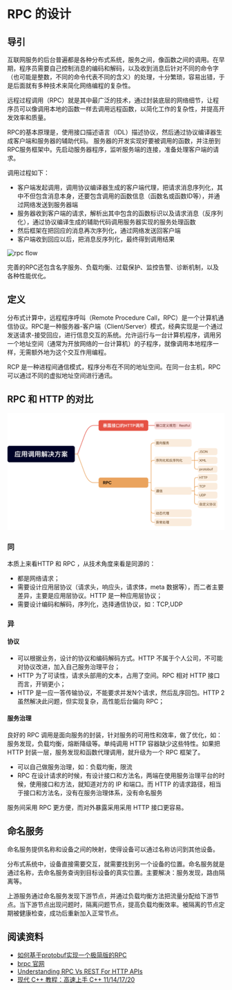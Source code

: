 # RPC 的设计

## 导引

互联网服务的后台普遍都是各种分布式系统，服务之间，像函数之间的调用。在早期，程序员需要自己控制消息的编码和解码，以及收到消息后针对不同的命令字（也可能是整数，不同的命令代表不同的含义）的处理，十分繁琐，容易出错，于是后面就有多种技术来简化网络编程的复杂性。

远程过程调用（RPC）就是其中最广泛的技术，通过封装底层的网络细节，让程序员可以像调用本地的函数一样去调用远程函数，以简化工作的复杂性，并提高开发效率和质量。

RPC的基本原理是，使用接口描述语言（IDL）描述协议，然后通过协议编译器生成客户端和服务器的辅助代码。
服务器的开发实现好要被调用的函数，并注册到RPC服务框架中。先启动服务器程序，监听服务端的连接，准备处理客户端的请求。

调用过程如下：
- 客户端发起调用，调用协议编译器生成的客户端代理，把请求消息序列化，其中不但包含消息本身，还要包含调用的函数信息（函数名或函数ID等），并通过网络发送到服务器端
- 服务器收到客户端的请求，解析出其中包含的函数标识以及请求消息（反序列化），通过协议编译生成的辅助代码调用服务器实现的服务处理函数
- 然后框架在把回应的消息再次序列化，通过网络发送回客户端
- 客户端收到回应以后，把消息反序列化，最终得到调用结果

![rpc flow](./rpc_flow.png)

完善的RPC还包含名字服务、负载均衡、过载保护、监控告警、诊断机制，以及各种性能优化。



## 定义

分布式计算中，远程程序呼叫（Remote Procedure Call，RPC）是一个计算机通信协议。RPC是一种服务器-客户端（Client/Server）模式，经典实现是一个通过发送请求-接受回应，进行信息交互的系统。允许运行与一台计算机程序，调用另一个地址空间（通常为开放网络的一台计算机）的子程序，就像调用本地程序一样，无需额外地为这个交互作用编程。

RCP 是一种进程间通信模式，程序分布在不同的地址空间。在同一台主机，RPC 可以通过不同的虚拟地址空间进行通讯。

## RPC 和 HTTP 的对比

![RPC 和 HTTP 关系](./rpc_http_outline.png)

### 同

本质上来看HTTP 和 RPC ，从技术角度来看是同源的：
- 都是网络请求；
- 需要设计应用层协议（请求头，响应头，请求体，meta 数据等），而二者主要差异，主要是应用层协议。HTTP 是一种应用层协议；
- 需要设计编码和解码，序列化，选择通信协议，如：TCP,UDP

### 异

#### 协议
- 可以根据业务，设计的协议和编码解码方式。HTTP 不属于个人公司，不可能对协议改进，加入自己服务治理平台；
- HTTP 为了可读性，请求头部用的文本，占用了空间。RPC 相对 HTTP 接口而言，开销更小；
- HTTP 是一应一答传输协议，不能要求并发N个请求，然后乱序回包。HTTP 2 虽然解决此问题，但实现复杂，高性能后台偏向 RPC；

#### 服务治理

良好的 RPC 调用是面向服务的封装，针对服务的可用性和效率，做了优化，如：服务发现，负载均衡，熔断降级等。单纯调用 HTTP 容器缺少这些特性。如果把 HTTP 封装一层，服务发现和函数代理调用，就升级为一个 RPC 框架了。

- 可以自己做服务治理，如：负载均衡，限流
- RPC 在设计请求的时候，有设计接口和方法名，两端在使用服务治理平台的时候，使用接口和方法，就知道对方的 IP 和端口。而 HTTP 的请求路径，相当于接口和方法名，没有在服务治理体系，没有命名服务

服务间采用 RPC 更方便，而对外暴露采用采用 HTTP 接口更容易。

## 命名服务

命名服务提供名称和设备之间的映射，使得设备可以通过名称访问到其他设备。

分布式系统中，设备直接需要交互，就需要找到另一个设备的位置。命名服务就是通过名称，去命名服务查询到目标设备的真实位置。主要解决：服务发现，路由隔离等。

上游服务通过命名服务发现下游节点，并通过负载均衡方法把流量分配给下游节点。当下游节点出现问题时，隔离问题节点，提高负载均衡效率。被隔离的节点定期被健康检查，成功后重新加入正常节点。

## 阅读资料

- [如何基于protobuf实现一个极简版的RPC ](https://izualzhy.cn/demo-protobuf-rpc)
- [brpc 官网](https://brpc.apache.org/zh/)
- [Understanding RPC Vs REST For HTTP APIs](https://www.smashingmagazine.com/2016/09/understanding-rest-and-rpc-for-http-apis/)
- [ 现代 C++ 教程：高速上手 C++ 11/14/17/20](https://changkun.de/modern-cpp/zh-cn/01-intro/)
